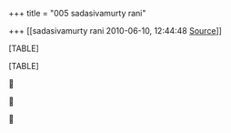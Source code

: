 +++
title = "005 sadasivamurty rani"

+++
[[sadasivamurty rani	2010-06-10, 12:44:48 [Source](https://groups.google.com/g/bvparishat/c/Rjgf5_8qoUs)]]



[TABLE]

[TABLE]







